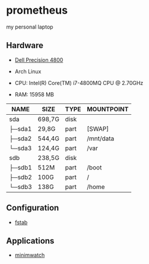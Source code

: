 # prometheus

my personal laptop

## Hardware

* [Dell Precision 4800](http://www.dell.com/de/unternehmen/p/precision-m4800-workstation/fs)

* Arch Linux
* CPU: Intel(R) Core(TM) i7-4800MQ CPU @ 2.70GHz
* RAM: 15958 MB 

|NAME   |SIZE  |TYPE|MOUNTPOINT|
|-------|------|----|----------|
|sda    |698,7G|disk|| 
├─sda1  | 29,8G|part|[SWAP]|
├─sda2  |544,4G|part| /mnt/data|
└─sda3  |124,4G|part| /var|
sdb     |238,5G|disk| |
├─sdb1  |512M  |part| /boot|
├─sdb2  |100G  |part| /|
└─sdb3  |138G  |part| /home|

## Configuration

* [fstab](prometheus/etc/fstab)

## Applications

* [minimwatch](../applications/minimwatch)